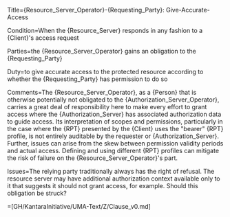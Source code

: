 Title={Resource_Server_Operator}-{Requesting_Party}: Give-Accurate-Access

Condition=When the {Resource_Server} responds in any fashion to a {Client}'s access request

Parties=the {Resource_Server_Operator} gains an obligation to the {Requesting_Party}

Duty=to give accurate access to the protected resource according to whether the {Requesting_Party} has permission to do so

Comments=The {Resource_Server_Operator}, as a {Person} that is otherwise potentially not obligated to the {Authorization_Server_Operator}, carries a great deal of responsibility here to make every effort to grant access where the {Authorization_Server} has associated authorization data to guide access. Its interpretation of scopes and permissions, particularly in the case where the {RPT} presented by the {Client} uses the "bearer" {RPT} profile, is not entirely auditable by the requester or {Authorization_Server}. Further, issues can arise from the skew between permission validity periods and actual access. Defining and using different {RPT} profiles can mitigate the risk of failure on the {Resource_Server_Operator}'s part.

Issues=The relying party traditionally always has the right of refusal. The resource server may have additional authorization context available only to it that suggests it should not grant access, for example. Should this obligation be struck?

=[GH/KantaraInitiative/UMA-Text/Z/Clause_v0.md]
